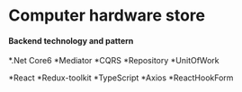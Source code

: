 # Computer hardware store

#### Backend technology and pattern

*.Net Core6
*Mediator
*CQRS
*Repository
\*UnitOfWork

*React
*Redux-toolkit
*TypeScript
*Axios
\*ReactHookForm
